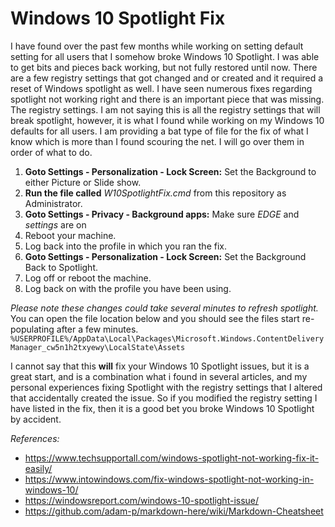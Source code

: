 # Windows 10 Spotlight Fix

I have found over the past few months while working on setting default setting for all users that I somehow broke Windows 10 Spotlight. I was able to get bits and pieces back working, but not fully restored until now. There are a few registry settings that got changed and or created and it required a reset of Windows spotlight as well. I have seen numerous fixes regarding spotlight not working right and there is an important piece that was missing. The registry settings. I am not saying this is all the registry settings that will break spotlight, however, it is what I found while working on my Windows 10 defaults for all users. I am providing a bat type of file for the fix of what I know which is more than I found scouring the net. I will go over them in order of what to do.

1. **Goto Settings - Personalization - Lock Screen:** Set the Background to either Picture or Slide show.
2. **Run the file called** *W10SpotlightFix.cmd* from this repository as Administrator.
3. **Goto Settings - Privacy - Background apps:** Make sure *EDGE* and *settings* are on 
4. Reboot your machine.
5. Log back into the profile in which you ran the fix.
6. **Goto Settings - Personalization - Lock Screen:** Set the Background Back to Spotlight.
7. Log off or reboot the machine. 
8. Log back on with the profile you have been using.

*Please note these changes could take several minutes to refresh spotlight.*
You can open the file location below and you should see the files start re-populating after a few minutes. `%USERPROFILE%/AppData\Local\Packages\Microsoft.Windows.ContentDeliveryManager_cw5n1h2txyewy\LocalState\Assets`  

I cannot say that this **will** fix your Windows 10 Spotlight issues, but it is a great start, and is a combination what i found in several articles, and my personal experiences fixing Spotlight with the registry settings that I altered that accidentally created the issue. So if you modified the registry setting I have listed in the fix, then it is a good bet you broke Windows 10 Spotlight by accident.


_References:_
- https://www.techsupportall.com/windows-spotlight-not-working-fix-it-easily/
- https://www.intowindows.com/fix-windows-spotlight-not-working-in-windows-10/
- https://windowsreport.com/windows-10-spotlight-issue/
- https://github.com/adam-p/markdown-here/wiki/Markdown-Cheatsheet
